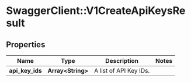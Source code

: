 # SwaggerClient::V1CreateApiKeysResult

## Properties
Name | Type | Description | Notes
------------ | ------------- | ------------- | -------------
**api_key_ids** | **Array&lt;String&gt;** | A list of API Key IDs. | 


